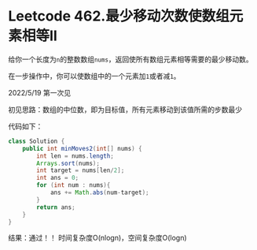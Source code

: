 # Leetcode 462.最少移动次数使数组元素相等II

给你一个长度为`n`的整数数组`nums`，返回使所有数组元素相等需要的最少移动数。

在一步操作中，你可以使数组中的一个元素加`1`或者减`1`。

2022/5/19 第一次见

初见思路：数组的中位数，即为目标值，所有元素移动到该值所需的步数最少

代码如下：

```java
class Solution {
    public int minMoves2(int[] nums) {
        int len = nums.length;
        Arrays.sort(nums);
        int target = nums[len/2];
        int ans = 0;
        for (int num : nums){
            ans += Math.abs(num-target);
        }
        return ans;
    }
}
```

结果：通过！！ 时间复杂度O(nlogn)，空间复杂度O(logn)
